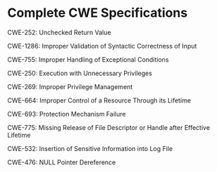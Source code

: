 

# Complete CWE Specifications

CWE-252: Unchecked Return Value

CWE-1286: Improper Validation of Syntactic Correctness of Input

CWE-755: Improper Handling of Exceptional Conditions

CWE-250: Execution with Unnecessary Privileges

CWE-269: Improper Privilege Management

CWE-664: Improper Control of a Resource Through its Lifetime

CWE-693: Protection Mechanism Failure

CWE-775: Missing Release of File Descriptor or Handle after Effective Lifetime

CWE-532: Insertion of Sensitive Information into Log File

CWE-476: NULL Pointer Dereference